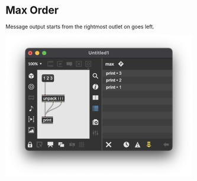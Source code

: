 # Max Order

Message output starts from the rightmost outlet on goes left.

![Message Order](assets/max-message-order.png)
